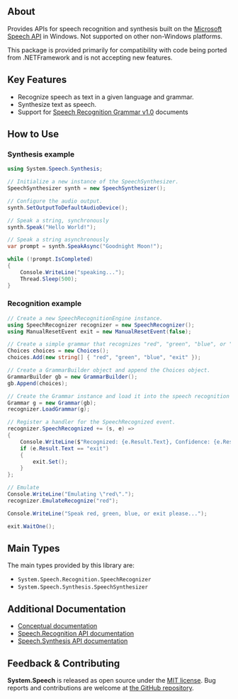 ## About

<!-- A description of the package and where one can find more documentation -->
Provides APIs for speech recognition and synthesis built on the [Microsoft Speech API](https://learn.microsoft.com/en-us/previous-versions/windows/desktop/ms723627(v=vs.85)) in Windows.  Not supported on other non-Windows platforms.

This package is provided primarily for compatibility with code being ported from .NETFramework and is not accepting new features.

## Key Features

<!-- The key features of this package -->

* Recognize speech as text in a given language and grammar.
* Synthesize text as speech.
* Support for [Speech Recognition Grammar v1.0](https://www.w3.org/TR/speech-grammar/) documents

## How to Use

<!-- A compelling example on how to use this package with code, as well as any specific guidelines for when to use the package -->

### Synthesis example
```C#
using System.Speech.Synthesis;

// Initialize a new instance of the SpeechSynthesizer.
SpeechSynthesizer synth = new SpeechSynthesizer();

// Configure the audio output.
synth.SetOutputToDefaultAudioDevice();

// Speak a string, synchronously
synth.Speak("Hello World!");

// Speak a string asynchronously
var prompt = synth.SpeakAsync("Goodnight Moon!");

while (!prompt.IsCompleted)
{
    Console.WriteLine("speaking...");
    Thread.Sleep(500);
}
```

### Recognition example
```C#
// Create a new SpeechRecognitionEngine instance.
using SpeechRecognizer recognizer = new SpeechRecognizer();
using ManualResetEvent exit = new ManualResetEvent(false);

// Create a simple grammar that recognizes "red", "green", "blue", or "exit".
Choices choices = new Choices();
choices.Add(new string[] { "red", "green", "blue", "exit" });

// Create a GrammarBuilder object and append the Choices object.
GrammarBuilder gb = new GrammarBuilder();
gb.Append(choices);

// Create the Grammar instance and load it into the speech recognition engine.
Grammar g = new Grammar(gb);
recognizer.LoadGrammar(g);

// Register a handler for the SpeechRecognized event.
recognizer.SpeechRecognized += (s, e) =>
{
    Console.WriteLine($"Recognized: {e.Result.Text}, Confidence: {e.Result.Confidence}");
    if (e.Result.Text == "exit")
    {
        exit.Set();
    }
};

// Emulate
Console.WriteLine("Emulating \"red\".");
recognizer.EmulateRecognize("red");

Console.WriteLine("Speak red, green, blue, or exit please...");

exit.WaitOne();
```

## Main Types

<!-- The main types provided in this library -->

The main types provided by this library are:

* `System.Speech.Recognition.SpeechRecognizer`
* `System.Speech.Synthesis.SpeechSynthesizer`

## Additional Documentation

<!-- Links to further documentation. Remove conceptual documentation if not available for the library. -->

* [Conceptual documentation](https://learn.microsoft.com/en-us/previous-versions/office/developer/speech-technologies/hh361625(v%3doffice.14))
* [Speech.Recognition API documentation](https://learn.microsoft.com/en-us/dotnet/api/system.speech.recognition)
* [Speech.Synthesis API documentation](https://learn.microsoft.com/en-us/dotnet/api/system.speech.synthesis)

## Feedback & Contributing

<!-- How to provide feedback on this package and contribute to it -->

**System.Speech** is released as open source under the [MIT license](https://licenses.nuget.org/MIT). Bug reports and contributions are welcome at [the GitHub repository](https://github.com/dotnet/runtime).
